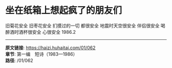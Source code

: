# 坐在纸箱上想起疯了的朋友们

旧菊花安全
旧枣花安全
扪摸过的一切
都很安全
地震时天空很安全
伴侣很安全
喝醉酒时酒杯很安全
心很安全
1986.2

---

**原文链接**: https://haizi.huhaitai.com/01/062  
**章节**: 第一编　短诗（1983—1986）  
**路径**: /01/062
